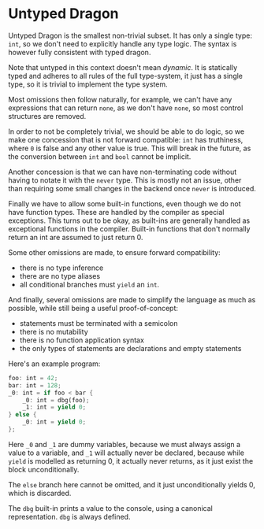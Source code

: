 # Untyped Dragon

Untyped Dragon is the smallest non-trivial subset. It has only a single type: `int`, so we don't need to explicitly handle any type logic. The syntax is however fully consistent with typed dragon.

Note that untyped in this context doesn't mean *dynamic*. It is statically typed and adheres to all rules of the full type-system, it just has a single type, so it is trivial to implement the type system.

Most omissions then follow naturally, for example, we can't have any expressions that can return `none`, as we don't have `none`, so most control structures are removed.

In order to not be completely trivial, we should be able to do logic, so we make one concession that is not forward compatible: `int` has truthiness, where `0` is false and any other value is true. This will break in the future, as the conversion between `int` and `bool` cannot be implicit.

Another concession is that we can have non-terminating code without having to notate it with the `never` type. This is mostly not an issue, other than requiring some small changes in the backend once `never` is introduced.

Finally we have to allow some built-in functions, even though we do not have function types. These are handled by the compiler as special exceptions. This turns out to be okay, as built-ins are generally handled as exceptional functions in the compiler. Built-in functions that don't normally return an int are assumed to just return 0.

Some other omissions are made, to ensure forward compatibility:
- there is no type inference
- there are no type aliases
- all conditional branches must `yield` an `int`.

And finally, several omissions are made to simplify the language as much as possible, while still being a useful proof-of-concept:
- statements must be terminated with a semicolon
- there is no mutability
- there is no function application syntax
- the only types of statements are declarations and empty statements

Here's an example program:

```rust
foo: int = 42;
bar: int = 128;
_0: int = if foo < bar {
    _0: int = dbg(foo);
    _1: int = yield 0;
} else {
    _0: int = yield 0;
};
```

Here `_0` and `_1` are dummy variables, because we must always assign a value to a variable, and `_1` will actually never be declared, because while `yield` is modelled as returning 0, it actually never returns, as it just exist the block unconditionally.

The `else` branch here cannot be omitted, and it just unconditionally yields 0, which is discarded.

The `dbg` built-in prints a value to the console, using a canonical representation. `dbg` is always defined.
